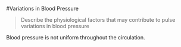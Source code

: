 #Variations in Blood Pressure
> Describe the physiological factors that may contribute to pulse variations in blood pressure

Blood pressure is not uniform throughout the circulation.